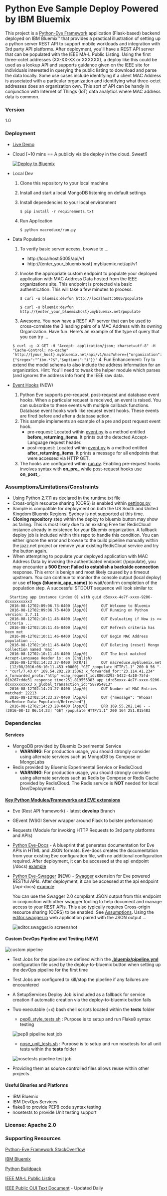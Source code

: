 # Python Eve Sample Deploy Powered by IBM Bluemix

This project is a [Python-Eve Framework](http://python-eve.org/) application (Flask-based) backend deployed on IBM Bluemix&trade; that provides a practical illustration of setting up a python server REST API to support mobile workloads and integration with 3rd party API platforms.  After deployment, you'll have a REST API server that can be populated with the IEEE MA-L Public Listing.  Using the first three-octet addresses (XX-XX-XX or XXXXXX), a deploy like this could be used as a lookup API and supports guidance given on the IEEE site for individuals interested in querying the public listing to download and parse the data locally.  Some use cases include identifying if a client MAC Address is associated with a particular organization and identifying what three-octet addresses does an organization own.  This sort of API can be handy in conjunction with Internet of Things (IoT) data analytics where MAC address data is common. 

### Version
1.0

### Deployment
- [Live Demo](http://macreduce.mybluemix.net/api/v1/mac)
- Cloud [~10 mins == A publicly visible deploy in the cloud.  Sweet!]

  [![Deploy to Bluemix](https://bluemix.net/deploy/button.png)](https://bluemix.net/deploy/index.html?repository=https://github.com/ibmjstart/bluemix-python-eve-sample.git)

- Local Dev
  1. Clone this repository to your local machine
  2. Install and start a local MongoDB listening on default settings
  3. Install dependencies to your local environment
  
     `$ pip install -r requirements.txt`

  4. Run Application
  
     `$ python macreduce/run.py`

- Data Population
  1. To verify basic server access, browse to ...
     * http://localhost:5005/api/v1
     * http://{enter_your_bluemixhost}.mybluemix.net/api/v1
  2. Invoke the appropriate custom endpoint to populate your deployed application with MAC Address Data hosted from the IEEE organizations site. This endpoint is protected via basic authentication.  This will take a few minutes to process.
  
     `$ curl -u bluemix:devfun http://localhost:5005/populate`

     `$ curl -u bluemix:devfun http://{enter_your_bluemixhost}.mybluemix.net/populate`
     
  3. Awesome.  You now have a REST API server that can be used to cross-correlate the 3 leading pairs of a MAC Address with its owning Organization.  Have fun.  Here's an example of the type of query that you can try ...

    ```$ curl -g -X GET -H "Accept: application/json; charset=utf-8" -H "Cache-Control: no-cache" 'http://{your_host}.mybluemix.net/api/v1/mac?where={"organization":{"$regex":"^ibm.*?$","$options":"i"}}'```
  4. Fun Enhancement:  Try to extend the model schema to also include the address information for an organization.  Hint: You'll need to tweak the helper module which parses (and ignores the address info from) the IEEE raw data.

- [Event Hooks](http://python-eve.org/features.html#event-hooks) (NEW)
  1. Python Eve supports pre-request, post-request and database event hooks. When a particular request is received, an event is raised. You can subscribe to these events with multiple callback functions.  Database event hooks work like request event hooks. These events are fired before and after a database action.
  2. This sample implements an example of a pre and post request event hook.
     - pre-request: Located within [event.py](/macreduce/hooks/event.py) is a method entitled **before_returning_items**.  It prints out the detected Accept-Language request header.
     - post-request: Located within [event.py](/macreduce/hooks/event.py) is a method entitled **after_returning_items**.  It prints a message for all endpoints that were accessed via HTTP GET.
  3. The hooks are configured within [run.py](/macreduce/run.py#L69-L74).  Enabling pre-request hooks involves syntax with **on_pre_** while post-request hooks use **on_post_**.

### Assumptions/Limitations/Constraints
- Using Python 2.7.11 as declared in the runtime.txt file
- Cross-origin resource sharing (CORS) is enabled within [settings.py](/macreduce/settings.py#L120-L122)
- Sample is compatible for deployment on both the US South and United Kingdom Bluemix Regions.  Sydney is not supported at this time.
- **Cloning repository** step within the deploy to bluemix button may show as failing.  This is most likely due to an existing Free tier RedisCloud instance already in existence for your Bluemix organization.  A fallback deploy job is included within this repo to handle this condition.  You can either ignore the error and browse to the build pipeline manually within the jazz.net project or remove your existing RedisCloud service and try the button again.
- When attempting to populate your deployed application with MAC Address Data by invoking the authenticated endpoint (/populate), you may encounter a **500 Error: Failed to establish a backside connection** response.  This error is benign and most likely caused by a timeout upstream.  You can continue to monitor the console output (local deploy) or use **cf logs {bluemix_app_name}** to wait/confirm completion of the population step.  A successful STDOUT sequence will look similar to:
```
  Starting app instance (index 0) with guid d5xxxx-4e7f-xxxx-9206-dcxxxxxxxxx3
  2016-08-12T02:09:06.73-0400 [App/0]      OUT Welcome to Bluemix
  2016-08-12T02:09:06.73-0400 [App/0]      OUT Running on Python version: 2.7.11
  2016-08-12T02:10:11.46-0400 [App/0]      OUT Evaluating if Now is >= Criteria ...
  2016-08-12T02:10:11.46-0400 [App/0]      OUT Refresh criteria has been met
  2016-08-12T02:10:11.46-0400 [App/0]      OUT Begin MAC Address population ...
  2016-08-12T02:10:11.46-0400 [App/0]      OUT Deleting (reset) Mongo Collection named 'mac'
  2016-08-12T02:10:11.46-0400 [App/0]      OUT The best matched Accept-Language Header is: en (English)
  2016-08-12T02:14:23.27-0400 [RTR/1]      OUT macreduce.mybluemix.net - [12/08/2016:06:10:11.453 +0000] "GET /populate HTTP/1.1" 200 0 56 "-" "curl/7.43.0" 169.54.202.28:15063 x_forwarded_for:"23.114.41.234" x_forwarded_proto:"http" vcap_request_id:886b3293-5432-4a10-75fd-01b267cdde51 response_time:251.819555383 app_id:d5xxxx-4e7f-xxxx-9206-dcxxxxxxxxx3 x_global_transaction_id:"587954813"
  2016-08-12T02:14:23.27-0400 [App/0]      OUT Number of MAC Entries matched: 22213
  2016-08-12T02:14:23.27-0400 [App/0]      OUT {"message": "Whoaa! MacReduce Data Populated/Refreshed"}
  2016-08-12T02:14:23.28-0400 [App/0]      ERR 169.55.202.148 - - [2016-08-12 06:14:23] "GET /populate HTTP/1.1" 200 164 251.815483
```
### Dependencies
#### Services
- MongoDB provided by Bluemix Experimental Service
  -  **WARNING**:  For production usage, you should strongly consider using alternate services such as MongoDB by Compose or MongoLabs
- Redis provided by Bluemix Experimental Service or RedisCloud
  -  **WARNING**:  For production usage, you should strongly consider using alternate services such as Redis by Compose or Redis Cache provided by RedisCloud.  The Redis service is **NOT** needed for local Dev/Deployment.

#### [Key Python Modules/Frameworks and EVE extensions](/requirements.txt)
- Eve (Rest API framework) - latest **develop** Branch
- GEvent (WSGI Server wrapper around Flask to bolster performance)
- Requests (Module for invoking HTTP Requests to 3rd party platforms and APIs)
- [Python Eve-Docs](https://github.com/charlesflynn/eve-docs) - A blueprint that generates documentation for Eve APIs in HTML and JSON formats. Eve-docs creates the documentation from your existing Eve configuration file, with no additional configuration required. After deployment, it can be accessed at the api endpoint (/docs) [example](http://macreduce.mybluemix.net/docs)
- [Python Eve-Swagger](https://github.com/nicolaiarocci/eve-swagger) (NEW) - [Swagger](http://swagger.io/) extension for Eve powered RESTful APIs.  After deployment, it can be accessed at the api endpoint (/api-docs) [example](http://macreduce.mybluemix.net/api-docs)
  
  You can use the Swagger 2.0 compliant JSON output from this endpoint in conjunction with other swagger tooling to help document and manage access to your REST APIs.  This also typically requires Cross-origin resource sharing (CORS) to be enabled. See [Assumptions](#assumptionslimitationsconstraints).  Using the [editor.swagger.io](http://editor.swagger.io/#/) web application paired with the JSON output ...

  ![editor.swagger.io screenshot](/macreduce/static/img/editor_swagger_io.png)

#### Custom DevOps Pipeline and Testing (NEW)
![custom pipeline](/macreduce/static/img/custom_devops_pipeline.png)
- Test Jobs for the pipeline are defined within the **[.bluemix/pipeline.yml](/.bluemix/pipeline.yml)** configuration file used by the deploy-to-bluemix button when setting up the devOps pipeline for the first time
- Test Jobs are configured to kill/stop the pipeline if any failures are encountered
- A SetupServices Deploy Job is included as a fallback for service creation if automatic creation via the deploy-to-bluemix button fails 
- Two executable (+x) bash shell scripts located within the **tests** folder
  - [pep8_style_tests.sh](/macreduce/tests/pep8_style_tests.sh) : Purpose is to setup and run Flake8 syntax testing
  
  ![pep8 pipeline test job](/macreduce/static/img/pep8_testjob_pipeline.png)

  - [nose_unit_tests.sh](/macreduce/tests/nose_unit_tests.sh) : Purpose is to setup and run nosetests for all unit tests within the **tests** folder
  
  ![nosetests pipeline test job](/macreduce/static/img/nosetests_testjob_pipeline.png)

- Providing them as source controlled files allows reuse within other projects

#### Useful Binaries and Platforms
- IBM Bluemix
- IBM DevOps Services
- flake8 to provide PEP8 code syntax testing
- nosetests to provide Unit testing support

### License: Apache 2.0

### Supporting Resources
[Python-Eve Framework StackOverflow](http://stackoverflow.com/questions/tagged/eve)

[IBM Bluemix](https://www.bluemix.net)

[Python Buildpack](https://github.com/cloudfoundry/python-buildpack)

[IEEE MA-L Public Listing](http://standards.ieee.org/develop/regauth/oui/public.html)

[IEEE Public OUI Text Document](http://standards-oui.ieee.org/oui.txt) - Updated Daily
